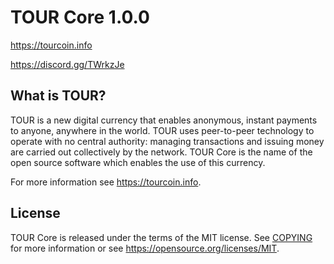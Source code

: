 TOUR Core 1.0.0
===============================


https://tourcoin.info

https://discord.gg/TWrkzJe

What is TOUR?
----------------

TOUR is a new digital currency that enables anonymous, instant
payments to anyone, anywhere in the world. TOUR uses peer-to-peer technology
to operate with no central authority: managing transactions and issuing money
are carried out collectively by the network. TOUR Core is the name of the open
source software which enables the use of this currency.

For more information see https://tourcoin.info.



License
-------

TOUR Core is released under the terms of the MIT license. See [COPYING](COPYING) for more
information or see https://opensource.org/licenses/MIT.
